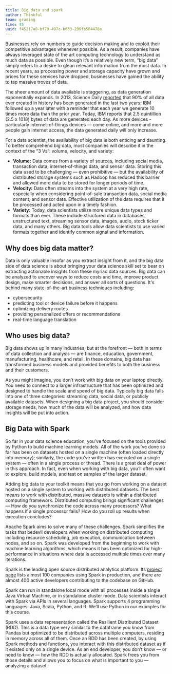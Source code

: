 ```yaml
---
title: Big data and spark
author: Thinkful
team: grading
time: 45
uuid: f45217a8-bf79-497c-b633-299fb564476e
---
```


Businesses rely on numbers to guide decision making and to exploit their competitive advantages whenever possible.
As a result, companies have always leveraged state of the art computing technology to understand as much data as possible. Even though it’s a relatively new term, “big data” simply refers to a desire to glean relevant information from the most data. In recent years, as processing power and storage capacity have grown and prices for these services have dropped, businesses have gained the ability to tap massive troves of data.

The sheer amount of data available is staggering, as data generation exponentially expands. In 2013, Science Daily [reported](https://www.sciencedaily.com/releases/2013/05/130522085217.htm) that  90% of all data ever created in history has been generated in the last two years; IBM followed up a year later with a reminder that each year we generate 10 times more data than the prior year. Today, IBM reports that 2.5 quintillion (2.5 x 1018) bytes of data are generated each day. As more devices - particularly internet-of-things devices — come online, and more and more people gain internet access, the data generated daily will only increase.

For a data scientist, the availability of big data is both enticing and daunting. To better comprehend big data, most companies will describe it in the context of the “3 Vs”: volume, velocity, and variety:

* **Volume:** Data comes from a variety of sources, including social media, transaction data, internet-of-things data, and sensor data. Storing this data used to be challenging — even prohibitive — but the availability of distributed storage systems such as Hadoop has reduced this barrier and allowed more data to be stored for longer periods of time.
* **Velocity:** Data often streams into the system at a very high rate, especially when considering point-of-sale transaction data, social media content, and sensor data. Effective utilization of the data requires that it be processed and acted upon in a timely fashion.
* **Variety:** Today, data scientists utilize more unique data types and formats than ever. These include structured data in databases, unstructured text, streaming sensor data, images, audio, stock ticker data, and many others. Big data tools allow data scientists to use varied formats together and identify common signal and information.

## Why does big data matter?

Data is only valuable insofar as you extract insight from it, and the big data side of data science is about bringing your data science skill set to bear on extracting actionable insights from these myriad data sources.  Big data can be analyzed to uncover ways to reduce costs and time, improve product design, make smarter decisions, and answer all sorts of questions. It's behind many state-of-the-art business techniques including:

* cybersecurity
* predicting tool or device failure before it happens
* optimizing delivery routes
* providing personalized offers or recommendations
* real-time language translation

## Who uses big data?

Big data shows up in many industries, but at the forefront — both in terms of data collection and analysis — are finance, education, government, manufacturing, healthcare, and retail. In these domains, big data has transformed business models and provided benefits to both the business and their customers.

As you might imagine, you don’t work with big data on your laptop directly. You need to connect to a larger infrastructure that has been optimized and designed to handle the scale and speed of big data. Typically big data falls into one of three categories: streaming data, social data, or publicly available datasets. When designing a big data project, you should consider storage needs, how much of the data will be analyzed, and how data insights will be put into action.

## Big Data with Spark

So far in your data science education, you’ve focused on the tools provided by Python to build machine learning models. All of the work you’ve done so far has been on datasets hosted on a single machine (often loaded directly into memory); similarly, the code you’ve written has executed on a single system — often in a single process or thread. There is a great deal of power in this approach. In fact, even when working with big data, you’ll often want to explore, build models, and test on samples of the larger dataset. 

Adding big data to your toolkit means that you go from working on a dataset hosted on a single system to working with distributed datasets. The best means to work with distributed, massive datasets is within a distributed computing framework. Distributed computing brings significant challenges — How do you synchronize the code across many processors? What happens if a single processor fails? How do you roll up results when execution concludes?

Apache Spark aims to solve many of these challenges. Spark simplifies the tasks that bedevil developers when working on distributed computing including resource scheduling, job execution, communication between nodes, and so on. Spark was developed from the beginning to work with machine learning algorithms, which means it has been optimized for high-performance in situations where data is accessed multiple times over many iterations.

Spark is the leading open source distributed analytics platform. Its [project page](https://spark.apache.org/powered-by.html) lists almost 100 companies using Spark in production, and there are almost 400 active developers contributing to the codebase on GitHub.

Spark can run in standalone local mode with all processes inside a single Java Virtual Machine, or in standalone cluster mode. Data scientists interact with Spark via APIs in several languages. Spark supports 4 programming languages: Java, Scala, Python, and R. We’ll use Python in our examples for this course.

Spark uses a data representation called the Resilient Distributed Dataset (RDD). This is a data type very similar to the dataframe you know from Pandas but optimized to be distributed across multiple computers, residing in memory across all of them. Once an RDD has been created, by using Spark methods and functions, you interact with this distributed dataset as if it existed only on a single device. As an end developer, you don’t know — or need to know — how the RDD is actually allocated. Spark frees you from those details and allows you to focus on what is important to you — analyzing a dataset.


